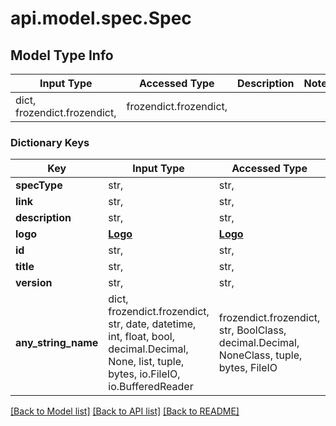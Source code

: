# api.model.spec.Spec

## Model Type Info
Input Type | Accessed Type | Description | Notes
------------ | ------------- | ------------- | -------------
dict, frozendict.frozendict,  | frozendict.frozendict,  |  | 

### Dictionary Keys
Key | Input Type | Accessed Type | Description | Notes
------------ | ------------- | ------------- | ------------- | -------------
**specType** | str,  | str,  |  | 
**link** | str,  | str,  |  | 
**description** | str,  | str,  |  | 
**logo** | [**Logo**](Logo.md) | [**Logo**](Logo.md) |  | 
**id** | str,  | str,  |  | 
**title** | str,  | str,  |  | 
**version** | str,  | str,  |  | 
**any_string_name** | dict, frozendict.frozendict, str, date, datetime, int, float, bool, decimal.Decimal, None, list, tuple, bytes, io.FileIO, io.BufferedReader | frozendict.frozendict, str, BoolClass, decimal.Decimal, NoneClass, tuple, bytes, FileIO | any string name can be used but the value must be the correct type | [optional]

[[Back to Model list]](../../README.md#documentation-for-models) [[Back to API list]](../../README.md#documentation-for-api-endpoints) [[Back to README]](../../README.md)

